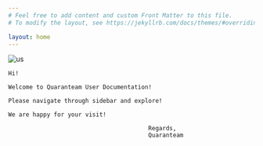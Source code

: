 ```yaml
---
# Feel free to add content and custom Front Matter to this file.
# To modify the layout, see https://jekyllrb.com/docs/themes/#overriding-theme-defaults

layout: home
---
```


![us](../img/us.jpg)  


    Hi!

    Welcome to Quaranteam User Documentation!

    Please navigate through sidebar and explore!

    We are happy for your visit!

                                            Regards,
                                            Quaranteam
